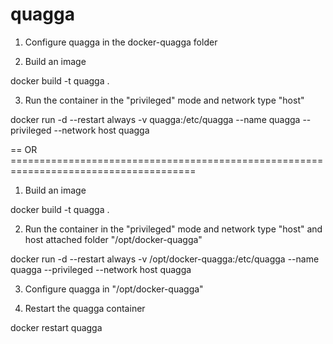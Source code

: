 # quagga


1) Configure quagga in the docker-quagga folder

2) Build an image

docker build -t quagga .

3) Run the container in the "privileged" mode and network type "host"

docker run -d --restart always -v quagga:/etc/quagga --name quagga --privileged --network host quagga

== OR ======================================================================================

1) Build an image

docker build -t quagga .

2) Run the container in the "privileged" mode and network type "host" and host attached folder "/opt/docker-quagga"

docker run -d --restart always -v /opt/docker-quagga:/etc/quagga --name quagga --privileged --network host quagga

3) Configure quagga in "/opt/docker-quagga"

4) Restart the quagga container

docker restart quagga
